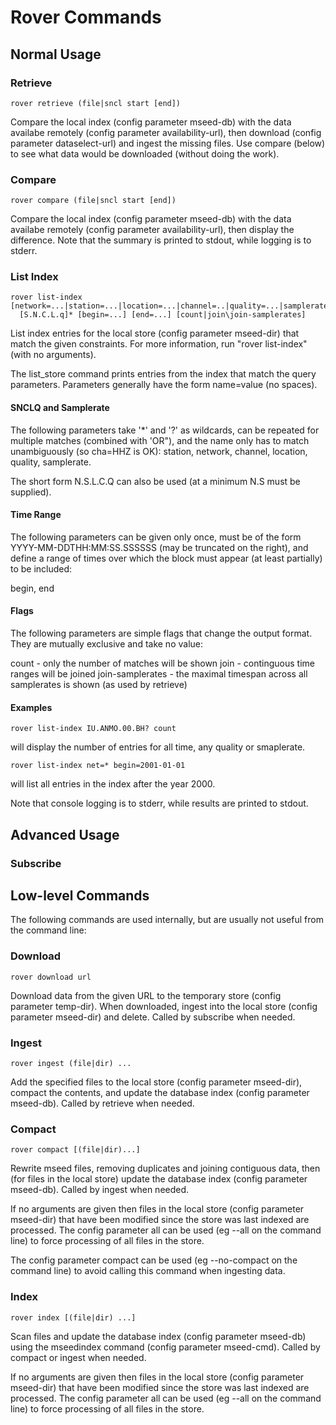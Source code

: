 
# Rover Commands

## Normal Usage

### Retrieve

    rover retrieve (file|sncl start [end])

Compare the local index (config parameter mseed-db) with the data
availabe remotely (config parameter availability-url), then download
(config parameter dataselect-url) and ingest the missing files.  Use
compare (below) to see what data would be downloaded (without doing
the work).

### Compare
      
    rover compare (file|sncl start [end])

Compare the local index (config parameter mseed-db) with the data
availabe remotely (config parameter availability-url), then display
the difference.  Note that the summary is printed to stdout, while
logging is to stderr.

### List Index

    rover list-index [network=...|station=...|location=...|channel=..|quality=...|samplerate=...]*
      [S.N.C.L.q]* [begin=...] [end=...] [count|join\join-samplerates]
    
List index entries for the local store (config parameter mseed-dir)
that match the given constraints.  For more information, run "rover
list-index" (with no arguments).

The list_store command prints entries from the index that match 
the query parameters.  Parameters generally have the form 
name=value (no spaces).

#### SNCLQ and Samplerate

The following parameters take '*' and '?' as wildcards, can be
repeated for multiple matches (combined with 'OR"), and the name only
has to match unambiguously (so cha=HHZ is OK): station, network,
channel, location, quality, samplerate.

The short form N.S.L.C.Q can also be used (at a minimum N.S must be
supplied).

#### Time Range

The following parameters can be given only once, must be of
the form YYYY-MM-DDTHH:MM:SS.SSSSSS (may be truncated on the
right), and define a range of times over which the block must 
appear (at least partially) to be included:

  begin, end

#### Flags

The following parameters are simple flags that change the
output format.  They are mutually exclusive and take no
value:

  count - only the number of matches will be shown
  join - continguous time ranges will be joined
  join-samplerates - the maximal timespan across all
    samplerates is shown (as used by retrieve) 

#### Examples

    rover list-index IU.ANMO.00.BH? count

will display the number of entries for all time, any quality or
smaplerate.

    rover list-index net=* begin=2001-01-01

will list all entries in the index after the year 2000.

Note that console logging is to stderr, while results are
printed to stdout.

## Advanced Usage

### Subscribe

## Low-level Commands

The following commands are used internally, but are usually not useful
from the command line:

### Download
  
    rover download url

Download data from the given URL to the temporary store (config
parameter temp-dir).  When downloaded, ingest into the local store
(config parameter mseed-dir) and delete.  Called by subscribe when
needed.

### Ingest
  
    rover ingest (file|dir) ...

Add the specified files to the local store (config parameter
mseed-dir), compact the contents, and update the database index
(config parameter mseed-db).  Called by retrieve when needed.
      
### Compact

    rover compact [(file|dir)...]

Rewrite mseed files, removing duplicates and joining contiguous data,
then (for files in the local store) update the database index (config
parameter mseed-db).  Called by ingest when needed.
      
If no arguments are given then files in the local store (config
parameter mseed-dir) that have been modified since the store was last
indexed are processed.  The config parameter all can be used (eg --all
on the command line) to force processing of all files in the store.
      
The config parameter compact can be used (eg --no-compact on the
command line) to avoid calling this command when ingesting data.

### Index
            
    rover index [(file|dir) ...]

Scan files and update the database index (config parameter mseed-db)
using the mseedindex command (config parameter mseed-cmd). Called by
compact or ingest when needed.
      
If no arguments are given then files in the local store (config
parameter mseed-dir) that have been modified since the store was last
indexed are processed.  The config parameter all can be used (eg --all
on the command line) to force processing of all files in the store.
